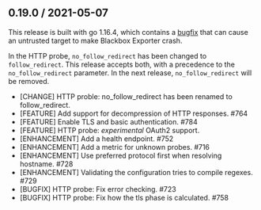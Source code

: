 ## 0.19.0 / 2021-05-07

This release is built with go 1.16.4, which contains a [bugfix](https://github.com/golang/go/issues/45712)
that can cause an untrusted target to make Blackbox Exporter crash.

In the HTTP probe, `no_follow_redirect` has been changed to `follow_redirect`.
This release accepts both, with a precedence to the `no_follow_redirect` parameter.
In the next release, `no_follow_redirect` will be removed.

* [CHANGE] HTTP proble: no_follow_redirect has been renamed to follow_redirect.
* [FEATURE] Add support for decompression of HTTP responses. #764
* [FEATURE] Enable TLS and basic authentication. #784
* [FEATURE] HTTP probe: *experimental* OAuth2 support.
* [ENHANCEMENT] Add a health endpoint. #752
* [ENHANCEMENT] Add a metric for unknown probes. #716
* [ENHANCEMENT] Use preferred protocol first when resolving hostname. #728
* [ENHANCEMENT] Validating the configuration tries to compile regexes. #729
* [BUGFIX] HTTP probe: Fix error checking. #723
* [BUGFIX] HTTP probe: Fix how the tls phase is calculated. #758
